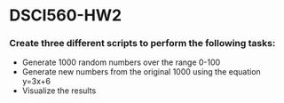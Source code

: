 # DSCI560-HW2

### Create three different scripts to perform the following tasks:
- Generate 1000 random numbers over the range 0-100 
- Generate new numbers from the original 1000 using the equation y=3x+6 
- Visualize the results 


